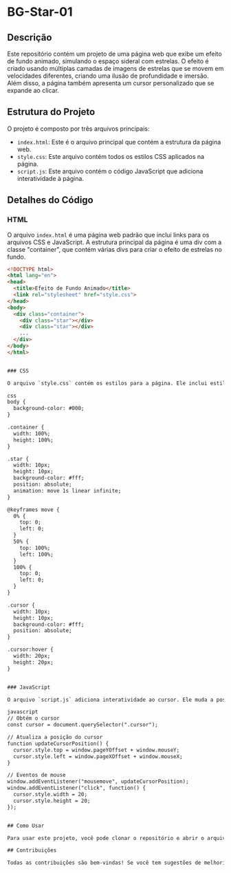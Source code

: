 # BG-Star-01
## Descrição

Este repositório contém um projeto de uma página web que exibe um efeito de fundo animado, simulando o espaço sideral com estrelas. O efeito é criado usando múltiplas camadas de imagens de estrelas que se movem em velocidades diferentes, criando uma ilusão de profundidade e imersão. Além disso, a página também apresenta um cursor personalizado que se expande ao clicar.

## Estrutura do Projeto

O projeto é composto por três arquivos principais:

* `index.html`: Este é o arquivo principal que contém a estrutura da página web.
* `style.css`: Este arquivo contém todos os estilos CSS aplicados na página.
* `script.js`: Este arquivo contém o código JavaScript que adiciona interatividade à página.

## Detalhes do Código

### HTML

O arquivo `index.html` é uma página web padrão que inclui links para os arquivos CSS e JavaScript. A estrutura principal da página é uma div com a classe "container", que contém várias divs para criar o efeito de estrelas no fundo.

```html
<!DOCTYPE html>
<html lang="en">
<head>
  <title>Efeito de Fundo Animado</title>
  <link rel="stylesheet" href="style.css">
</head>
<body>
  <div class="container">
    <div class="star"></div>
    <div class="star"></div>
    ...
  </div>
</body>
</html>


### CSS

O arquivo `style.css` contém os estilos para a página. Ele inclui estilos para o corpo da página, o efeito de estrelas e o cursor personalizado. O cursor é estilizado para se parecer com um círculo e expande quando o usuário clica na página.

css
body {
  background-color: #000;
}

.container {
  width: 100%;
  height: 100%;
}

.star {
  width: 10px;
  height: 10px;
  background-color: #fff;
  position: absolute;
  animation: move 1s linear infinite;
}

@keyframes move {
  0% {
    top: 0;
    left: 0;
  }
  50% {
    top: 100%;
    left: 100%;
  }
  100% {
    top: 0;
    left: 0;
  }
}

.cursor {
  width: 10px;
  height: 10px;
  background-color: #fff;
  position: absolute;
}

.cursor:hover {
  width: 20px;
  height: 20px;
}


### JavaScript

O arquivo `script.js` adiciona interatividade ao cursor. Ele muda a posição do cursor para seguir o movimento do mouse e adiciona uma animação de expansão ao cursor quando o usuário clica na página.

javascript
// Obtém o cursor
const cursor = document.querySelector(".cursor");

// Atualiza a posição do cursor
function updateCursorPosition() {
  cursor.style.top = window.pageYOffset + window.mouseY;
  cursor.style.left = window.pageXOffset + window.mouseX;
}

// Eventos de mouse
window.addEventListener("mousemove", updateCursorPosition);
window.addEventListener("click", function() {
  cursor.style.width = 20;
  cursor.style.height = 20;
});


## Como Usar

Para usar este projeto, você pode clonar o repositório e abrir o arquivo `index.html` em seu navegador.

## Contribuições

Todas as contribuições são bem-vindas! Se você tem sugestões de melhorias, correções de bugs ou novas funcionalidades, sinta-se à vontade para abrir uma issue ou um pull request.




